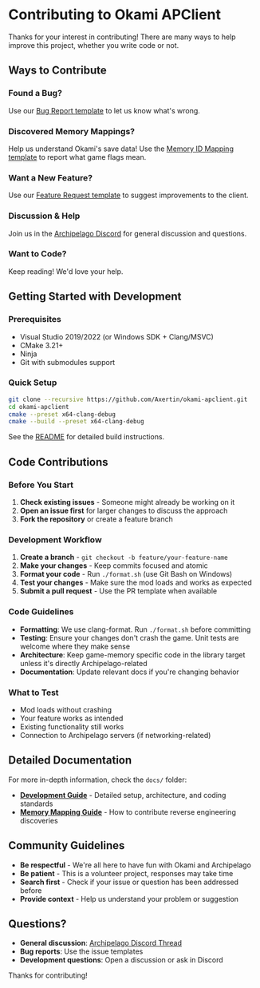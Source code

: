 # Contributing to Okami APClient

Thanks for your interest in contributing! There are many ways to help improve this project, whether you write code or not.

## Ways to Contribute

### **Found a Bug?**
Use our [Bug Report template](https://github.com/Axertin/okami-apclient/issues/new?template=bug_report.md) to let us know what's wrong.

### **Discovered Memory Mappings?**
Help us understand Okami's save data! Use the [Memory ID Mapping template](https://github.com/Axertin/okami-apclient/issues/new?template=memory_id_mapping.md) to report what game flags mean.

### **Want a New Feature?**
Use our [Feature Request template](https://github.com/Axertin/okami-apclient/issues/new?template=feature_request.md) to suggest improvements to the client.

### **Discussion & Help**
Join us in the [Archipelago Discord](https://discord.com/channels/731205301247803413/1196620860405067848) for general discussion and questions.

### **Want to Code?**
Keep reading! We'd love your help.

## Getting Started with Development

### Prerequisites
- Visual Studio 2019/2022 (or Windows SDK + Clang/MSVC)
- CMake 3.21+
- Ninja
- Git with submodules support

### Quick Setup
```bash
git clone --recursive https://github.com/Axertin/okami-apclient.git
cd okami-apclient
cmake --preset x64-clang-debug
cmake --build --preset x64-clang-debug
```

See the [README](README.md) for detailed build instructions.

## Code Contributions

### Before You Start
1. **Check existing issues** - Someone might already be working on it
2. **Open an issue first** for larger changes to discuss the approach
3. **Fork the repository** or create a feature branch

### Development Workflow
1. **Create a branch** - `git checkout -b feature/your-feature-name`
2. **Make your changes** - Keep commits focused and atomic
3. **Format your code** - Run `./format.sh` (use Git Bash on Windows)
4. **Test your changes** - Make sure the mod loads and works as expected
5. **Submit a pull request** - Use the PR template when available

### Code Guidelines
- **Formatting**: We use clang-format. Run `./format.sh` before committing
- **Testing**: Ensure your changes don't crash the game. Unit tests are welcome where they make sense
- **Architecture**: Keep game-memory specific code in the library target unless it's directly Archipelago-related
- **Documentation**: Update relevant docs if you're changing behavior

### What to Test
- Mod loads without crashing
- Your feature works as intended
- Existing functionality still works
- Connection to Archipelago servers (if networking-related)

## Detailed Documentation
For more in-depth information, check the `docs/` folder:
- **[Development Guide](docs/development.md)** - Detailed setup, architecture, and coding standards
- **[Memory Mapping Guide](docs/memory-mapping.md)** - How to contribute reverse engineering discoveries

## Community Guidelines

- **Be respectful** - We're all here to have fun with Okami and Archipelago
- **Be patient** - This is a volunteer project, responses may take time
- **Search first** - Check if your issue or question has been addressed before
- **Provide context** - Help us understand your problem or suggestion

## Questions?

- **General discussion**: [Archipelago Discord Thread](https://discord.com/channels/731205301247803413/1196620860405067848)
- **Bug reports**: Use the issue templates
- **Development questions**: Open a discussion or ask in Discord

Thanks for contributing!
